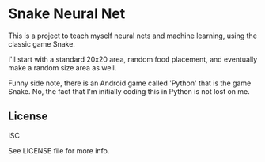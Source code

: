 # Snake Neural Net

This is a project to teach myself neural nets and machine learning,
using the classic game Snake.

I'll start with a standard 20x20 area, random food placement, and
eventually make a random size area as well.

Funny side note, there is an Android game called 'Python' that is the
game Snake. No, the fact that I'm initially coding this in Python is not
lost on me.

## License

ISC

See LICENSE file for more info.